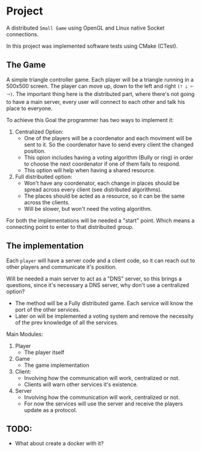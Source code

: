 # Project

A distributed `Small Game` using OpenGL and Linux native Socket connections.

In this project was implemented software tests using CMake (CTest).

## The Game

A simple triangle controller game. Each player will be a triangle running in a 500x500 screen. The player can move up,
down to the left and right `(🡑 🡓 🡐 🡒)`. The important thing here is the distributed part, where there's not going to
have a main server, every user will connect to each other and talk his place to everyone.

To achieve this Goal the programmer has two ways to implement it:

1. Centralized Option:
    - One of the players will be a coordenator and each moviment will be sent to it. So the coordenator have to send
      every client the changed position.
    - This opion includes having a voting algorithm (Bully or ring) in order to choose the next coordenator if one of
      them fails to respond.
    - This option will help when having a shared resource.
1. Full distribuited option:
    - Won't have any coordenator, each change in places should be spread across every client (see distributed
      algorithms).
    - The places should be acted as a resource, so it can be the same across the clients.
    - Will be slower, but won't need the voting algorithm.

For both the implementations will be needed a "start" point. Which means a connecting point to enter to that
distribuited group.

## The implementation

Each `player` will have a server code and a client code, so it can reach out to other players and communicate it's
position.

Will be needed a main server to act as a "DNS" server, so this brings a questions, since it's necessary a DNS server,
why don't use a centralized option?

- The method will be a Fully distributed game. Each service will know the port of the other services.
- Later on will be implemented a voting system and remove the necessity of the prev knowledge
of all the services.

Main Modules:

1. Player
    - The player itself
2. Game
    - The game implementation
3. Client:
    - Involving how the communication will work, centralized or not.
    - Clients will warn other services it's existence.
4. Server
    - Involving how the communication will work, centralized or not.
    - For now the services will use the server and receive the players update as
a protocol.
   

## TODO:

- What about create a docker with it?